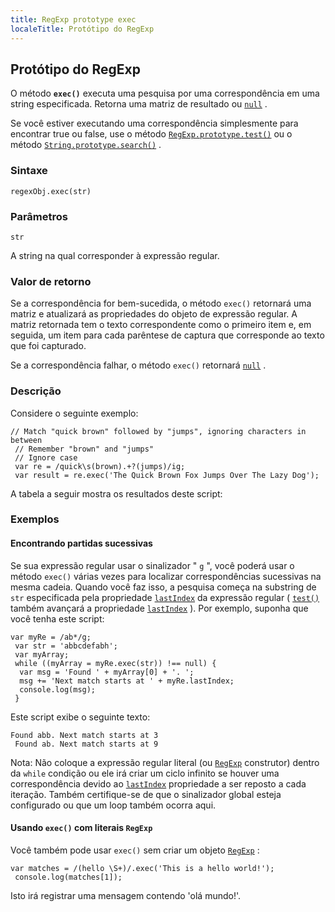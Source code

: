 ```yaml
---
title: RegExp prototype exec
localeTitle: Protótipo do RegExp
---
```

## Protótipo do RegExp

O método **`exec()`** executa uma pesquisa por uma correspondência em uma string especificada. Retorna uma matriz de resultado ou [`null`](/en-US/docs/Web/JavaScript/Reference/Global_Objects/null "O valor null representa a ausência intencional de qualquer valor de objeto. É um dos valores primitivos do JavaScript.") .

Se você estiver executando uma correspondência simplesmente para encontrar true ou false, use o método [`RegExp.prototype.test()`](/en-US/docs/Web/JavaScript/Reference/Global_Objects/RegExp/test "O método test () executa uma busca por uma correspondência entre uma expressão regular e uma string especificada. Retorna verdadeiro ou falso.") ou o método [`String.prototype.search()`](/en-US/docs/Web/JavaScript/Reference/Global_Objects/String/search "O método search () executa uma pesquisa por uma correspondência entre uma expressão regular e esse objeto String.") .

### Sintaxe
```
regexObj.exec(str) 
```

### Parâmetros

`str`

A string na qual corresponder à expressão regular.

### Valor de retorno

Se a correspondência for bem-sucedida, o método `exec()` retornará uma matriz e atualizará as propriedades do objeto de expressão regular. A matriz retornada tem o texto correspondente como o primeiro item e, em seguida, um item para cada parêntese de captura que corresponde ao texto que foi capturado.

Se a correspondência falhar, o método `exec()` retornará [`null`](/en-US/docs/Web/JavaScript/Reference/Global_Objects/null "O valor null representa a ausência intencional de qualquer valor de objeto. É um dos valores primitivos do JavaScript.") .

### Descrição

Considere o seguinte exemplo:
```
// Match "quick brown" followed by "jumps", ignoring characters in between 
 // Remember "brown" and "jumps" 
 // Ignore case 
 var re = /quick\s(brown).+?(jumps)/ig; 
 var result = re.exec('The Quick Brown Fox Jumps Over The Lazy Dog'); 
```

A tabela a seguir mostra os resultados deste script:

### Exemplos

#### Encontrando partidas sucessivas

Se sua expressão regular usar o sinalizador " `g` ", você poderá usar o método `exec()` várias vezes para localizar correspondências sucessivas na mesma cadeia. Quando você faz isso, a pesquisa começa na substring de `str` especificada pela propriedade [`lastIndex`](/en-US/docs/Web/JavaScript/Reference/Global_Objects/RegExp/lastIndex "O lastIndex é uma propriedade inteira de leitura / gravação de instâncias de expressão regular que especifica o índice no qual iniciar a próxima correspondência.") da expressão regular ( [`test()`](/en-US/docs/Web/JavaScript/Reference/Global_Objects/RegExp/test "O método test () executa uma busca por uma correspondência entre uma expressão regular e uma string especificada. Retorna verdadeiro ou falso.") também avançará a propriedade [`lastIndex`](/en-US/docs/Web/JavaScript/Reference/Global_Objects/RegExp/lastIndex "O lastIndex é uma propriedade inteira de leitura / gravação de instâncias de expressão regular que especifica o índice no qual iniciar a próxima correspondência.") ). Por exemplo, suponha que você tenha este script:
```
var myRe = /ab*/g; 
 var str = 'abbcdefabh'; 
 var myArray; 
 while ((myArray = myRe.exec(str)) !== null) { 
  var msg = 'Found ' + myArray[0] + '. '; 
  msg += 'Next match starts at ' + myRe.lastIndex; 
  console.log(msg); 
 } 
```

Este script exibe o seguinte texto:
```
Found abb. Next match starts at 3 
 Found ab. Next match starts at 9 
```

Nota: Não coloque a expressão regular literal (ou [`RegExp`](/en-US/docs/Web/JavaScript/Reference/Global_Objects/RegExp "O construtor RegExp cria um objeto de expressão regular para correspondência de texto com um padrão.") construtor) dentro da `while` condição ou ele irá criar um ciclo infinito se houver uma correspondência devido ao [`lastIndex`](/en-US/docs/Web/JavaScript/Reference/Global_Objects/RegExp/lastIndex "O lastIndex é uma propriedade inteira de leitura / gravação de instâncias de expressão regular que especifica o índice no qual iniciar a próxima correspondência.") propriedade a ser reposto a cada iteração. Também certifique-se de que o sinalizador global esteja configurado ou que um loop também ocorra aqui.

#### Usando `exec()` com literais `RegExp`

Você também pode usar `exec()` sem criar um objeto [`RegExp`](/en-US/docs/Web/JavaScript/Reference/Global_Objects/RegExp "O construtor RegExp cria um objeto de expressão regular para correspondência de texto com um padrão.") :
```
var matches = /(hello \S+)/.exec('This is a hello world!'); 
 console.log(matches[1]); 
```

Isto irá registrar uma mensagem contendo 'olá mundo!'.